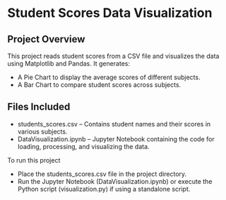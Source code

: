 # Student Scores Data Visualization 

## Project Overview

This project reads student scores from a CSV file and visualizes the data using Matplotlib and Pandas. It generates:

- A Pie Chart to display the average scores of different subjects.
- A Bar Chart to compare student scores across subjects.

 ## Files Included

- students_scores.csv – Contains student names and their scores in various subjects.
- DataVisualization.ipynb – Jupyter Notebook containing the code for loading, processing, and visualizing the data.


To run this project

- Place the students_scores.csv file in the project directory.
- Run the Jupyter Notebook (DataVisualization.ipynb) or execute the Python script (visualization.py) if using a standalone script.
